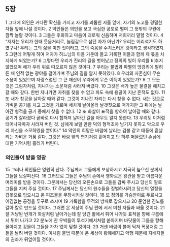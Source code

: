 ## 5장
1 그때에 의인은 커다란 확신을 가지고 자기를 괴롭힌 자들 앞에, 자기의 노고를 경멸한 자들 앞에 나설 것이다.
2 악인들은 의인을 보고 극심한 공포로 떨며 그 뜻밖의 구원에 깜짝 놀랄 것이다.
3 그들은 후회하고 마음이 괴로워 신음하며 저희끼리 말할 것이다.
4 “저자는 우리가 한때 웃음거리로, 놀림감으로 삼던 자가 아닌가? 우리는 어리석기도 하였구나! 우리는 그의 삶을 미친 짓이라고, 그의 죽음을 수치스러운 것이라고 생각하였지.
5 그런데 어떻게 하여 저자가 하느님의 아들 가운데 들고 거룩한 이들과 함께 제 몫을 차지하게 되었는가?
6 그렇다면 우리가 진리의 길을 벗어났고 정의의 빛이 우리를 비추지 않았으며 해가 우리 위로 떠오르지 않은 것이다.
7 우리는 불법과 파멸의 엉겅퀴에 말려든 채 인적 없는 광야를 걸어가며 주님의 길을 알지 못하였다.
8 우리의 자존심이 무슨 소용이 있었으며 자랑스럽던 그 큰 재산이 우리에게 무슨 이득이 있었는가?
9 그 모든 것은 그림자처럼, 지나가는 소문처럼 사라져 버렸다.
10 그것은 배가 높은 물결을 헤치고 갈 때와 같다. 한번 지나가면 자취를 찾을 수 없고 파도 속에 용골이 지난 흔적도 없다.
11 또 새가 창공을 날아갈 때와 같다. 그것이 지나간 자리는 다시 찾을 수 없다. 새는 깃으로 가벼운 공기를 치고 그것을 가르며 세차게 날아올라 날갯짓으로 떠가지만 그 뒤에는 날아간 형적을 공기 중에서 찾을 수 없다.
12 또 화살이 표적을 향하여 날아갈 때와 같다. 공기가 갈라졌다 곧바로 다시 합쳐져 날아간 길을 아무도 알지 못한다.
13 우리도 이처럼 태어나자마자 사라져 버린 것. 남에게 보일 만한 덕의 형적조차 남기지 못하고 악으로 우리 자신을 소모하였을 뿐이다.”
14 악인의 희망은 바람에 날리는 검불 같고 태풍에 흩날리는 가벼운 거품 같다. 그것은 바람 앞의 연기처럼 흩어지고 단 하루 머물렀던 손님에 대한 기억처럼 흘러가 버린다.
### 의인들이 받을 영광
15 그러나 의인들은 영원히 산다. 주님께서 그들에게 보상하시고 지극히 높으신 분께서 그들을 보살피신다.
16 그러므로 그들은 주님의 손에서 영화로운 왕관을 받고 아름다운 머리띠를 받을 것이다. 그분께서는 당신의 오른손으로 그들을 감싸 주시고 당신의 팔로 그들을 지켜 주실 것이다.
17 주님께서는 당신의 원수들을 징벌하시려고 당신의 열정을 갑옷으로 입으시고 온 피조물을 무장시키실 것이다.
18 또 정의를 가슴받이로 두르시고 어김없는 공정을 투구로 쓰시며
19 거룩함을 무적의 방패로 잡으시고
20 준엄한 진노를 갈아 칼로 만드실 것이다. 그러면 온 세상이 주님 편에 서서 미친 자들과 싸울 것이다.
21 잘 겨냥된 번개가 화살처럼 날아가는데 잘 당긴 활에서 튀어 나가듯 표적을 향해 구름에서 튀어 나가고
22 분노에 찬 우박들이 투석기에서처럼 쏟아지며 바닷물이 그들을 향해 몰아치고 강물이 그들을 가차 없이 덮칠 것이다.
23 거센 바람이 불어 닥쳐 폭풍처럼 그들을 날려 버릴 것이다. 이처럼 불법 때문에 온 세상이 황폐해지고 악행 때문에 지배자들의 권좌가 뒤엎어질 것이다.
